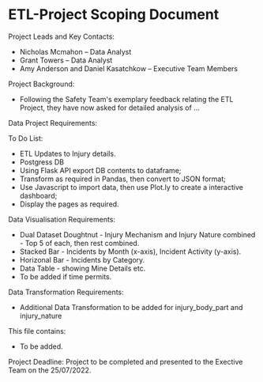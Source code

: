 # ETL-Project Scoping Document

Project Leads and Key Contacts:
- Nicholas Mcmahon – Data Analyst
- Grant Towers – Data Analyst
- Amy Anderson and Daniel Kasatchkow – Executive Team Members

Project Background:
- Following the Safety Team's exemplary feedback relating the ETL Project, they have now asked for detailed analysis of ...


Data Project Requirements:


To Do List:
- ETL Updates to Injury details.
- Postgress DB
- Using Flask API export DB contents to dataframe; 
- Transform as required in Pandas, then convert to JSON format;
- Use Javascript to import data, then use Plot.ly to create a interactive dashboard;
- Display the pages as required. 


Data Visualisation Requirements: 
- Dual Dataset Doughtnut - Injury Mechanism and Injury Nature combined - Top 5 of each, then rest combined.
- Stacked Bar - Incidents by Month (x-axis), Incident Activity (y-axis).
- Horizonal Bar - Incidents by Category.
- Data Table - showing Mine Details etc.
- To be added if time permits.


Data Transformation Requirements:
- Additional Data Transformation to be added for injury_body_part and injury_nature


This file contains:
- To be added. 


Project Deadline:
Project to be completed and presented to the Exective Team on the 25/07/2022.





